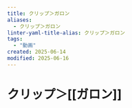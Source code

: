 ```yaml
---
title: クリップ＞ガロン
aliases:
  - クリップ＞ガロン
linter-yaml-title-alias: クリップ＞ガロン
tags:
  - "動画"
created: 2025-06-14
modified: 2025-06-16
---
```


# クリップ＞[[ガロン]]
